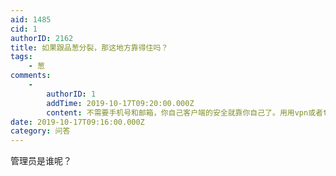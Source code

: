 ```yaml
---
aid: 1485
cid: 1
authorID: 2162
title: 如果跟品葱分裂，那这地方靠得住吗？
tags:
    - 葱
comments:
    -
        authorID: 1
        addTime: 2019-10-17T09:20:00.000Z
        content: 不需要手机号和邮箱，你自己客户端的安全就靠你自己了。用用vpn或者tor。
date: 2019-10-17T09:16:00.000Z
category: 问答
---
```


管理员是谁呢？
